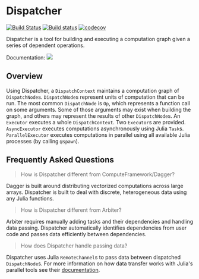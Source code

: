 # Dispatcher

[![Build Status](https://travis-ci.org/invenia/Dispatcher.jl.svg?branch=master)](https://travis-ci.org/invenia/Dispatcher.jl)
[![Build status](https://ci.appveyor.com/api/projects/status/urs1v0cp8shgdq3t/branch/master?svg=true)](https://ci.appveyor.com/project/iamed2/dispatcher-jl/branch/master)
[![codecov](https://codecov.io/gh/invenia/Dispatcher.jl/branch/master/graph/badge.svg)](https://codecov.io/gh/invenia/Dispatcher.jl)

Dispatcher is a tool for building and executing a computation graph given a series of dependent operations.

Documentation: [![](https://img.shields.io/badge/docs-latest-blue.svg)](https://invenia.github.io/Dispatcher.jl/latest)

## Overview

Using Dispatcher, a `DispatchContext` maintains a computation graph of `DispatchNode`s.
`DispatchNode`s represent units of computation that can be run.
The most common `DispatchNode` is `Op`, which represents a function call on some arguments.
Some of those arguments may exist when building the graph, and others may represent the results of other `DispatchNode`s.
An `Executor` executes a whole `DispatchContext`.
Two `Executor`s are provided.
`AsyncExecutor` executes computations asynchronously using Julia `Task`s.
`ParallelExecutor` executes computations in parallel using all available Julia processes (by calling `@spawn`).

## Frequently Asked Questions

> How is Dispatcher different from ComputeFramework/Dagger?

Dagger is built around distributing vectorized computations across large arrays.
Dispatcher is built to deal with discrete, heterogeneous data using any Julia functions.

> How is Dispatcher different from Arbiter?

Arbiter requires manually adding tasks and their dependencies and handling data passing.
Dispatcher automatically identifies dependencies from user code and passes data efficiently between dependencies.

> How does Dispatcher handle passing data?

Dispatcher uses Julia `RemoteChannel`s to pass data between dispatched `DispatchNode`s.
For more information on how data transfer works with Julia's parallel tools see their [documentation](http://docs.julialang.org/en/latest/manual/parallel-computing/).
